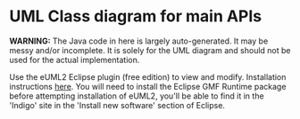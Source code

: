 # UML Class diagram for main APIs

**WARNING:** The Java code in here is largely auto-generated. It may be messy and/or incomplete. It is solely for the UML diagram and should not be used for the actual implementation.

Use the eUML2 Eclipse plugin (free edition) to view and modify. Installation instructions [here](http://www.soyatec.com/euml2/installation/offline.php#offline). You will need to install the Eclipse GMF Runtime package before attempting installation of eUML2, you'll be able to find it in the 'Indigo' site in the 'Install new software' section of Eclipse.